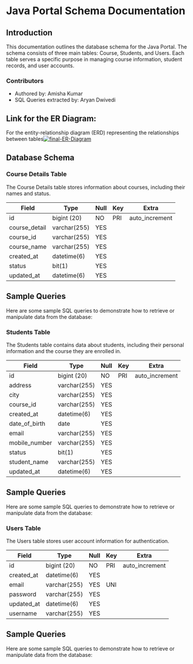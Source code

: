 # Java Portal Schema Documentation

## Introduction

This documentation outlines the database schema for the Java Portal. The schema consists of three main tables: Course, Students, and Users. Each table serves a specific purpose in managing course information, student records, and user accounts.

### Contributors

- Authored by: Amisha Kumar
- SQL Queries extracted by: Aryan Dwivedi

## Link for the ER Diagram:

For the entity-relationship diagram (ERD) representing the relationships between tables<a href="https://ibb.co/6JHkWmX" target="_blank"><img src="https://i.ibb.co/4g8HV71/final-ER-Diagram.png" alt="final-ER-Diagram" border="0" /></a>



## Database Schema

### Course Details Table

The Course Details table stores information about courses, including their names and status.


|  Field         |  Type           |  Null  |  Key  |  Extra           |
|----------------|-----------------|--------|-------|------------------|
|  id            |  bigint (20)    |  NO    | PRI   |  auto_increment  |
|  course_detail |  varchar(255)   |  YES   |       |                  |
|  course_id     |  varchar(255)   |  YES   |       |                  |
|  course_name   |  varchar(255)   |  YES   |       |                  |
|  created_at    |  datetime(6)    |  YES   |       |                  |
|  status        |  bit(1)         |  YES   |       |                  |
|  updated_at    |  datetime(6)    |  YES   |       |                  |


## Sample Queries

Here are some sample SQL queries to demonstrate how to retrieve or manipulate data from the database:



### Students Table

The Students table contains data about students, including their personal information and the course they are enrolled in.


|  Field         |  Type           |  Null  |  Key  |  Extra           |
|----------------|-----------------|--------|-------|------------------|
|  id            |  bigint (20)    |  NO    | PRI   |  auto_increment  |
|  address       |  varchar(255)   |  YES   |       |                  |
|  city          |  varchar(255)   |  YES   |       |                  |
|  course_id     |  varchar(255)   |  YES   |       |                  |
|  created_at    |  datetime(6)    |  YES   |       |                  |
|  date_of_birth |  date           |  YES   |       |                  |
|  email         |  varchar(255)   |  YES   |       |                  |
|  mobile_number |  varchar(255)   |  YES   |       |                  |
|  status        |  bit(1)         |  YES   |       |                  |
|  student_name  |  varchar(255)   |  YES   |       |                  |
|  updated_at    |  datetime(6)    |  YES   |       |                  |


## Sample Queries

Here are some sample SQL queries to demonstrate how to retrieve or manipulate data from the database:



### Users Table

The Users table stores user account information for authentication.


|  Field         |  Type           |  Null  |  Key  |  Extra           |
|----------------|-----------------|--------|-------|------------------|
|  id            |  bigint (20)    |  NO    | PRI   |  auto_increment  |
|  created_at    |  datetime(6)    |  YES   |       |                  |
|  email         |  varchar(255)   |  YES   | UNI   |                  |
|  password      |  varchar(255)   |  YES   |       |                  |
|  updated_at    |  datetime(6)    |  YES   |       |                  |
|  username      |  varchar(255)   |  YES   |       |                  |


## Sample Queries

Here are some sample SQL queries to demonstrate how to retrieve or manipulate data from the database:
